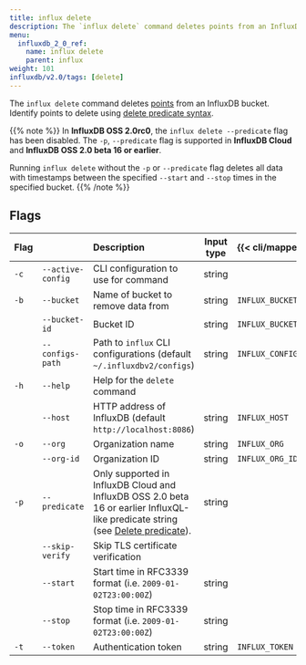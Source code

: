 ```yaml
---
title: influx delete
description: The `influx delete` command deletes points from an InfluxDB bucket.
menu:
  influxdb_2_0_ref:
    name: influx delete
    parent: influx
weight: 101
influxdb/v2.0/tags: [delete]
---
```


The `influx delete` command deletes [points](/influxdb/v2.0/reference/glossary/#point)
from an InfluxDB bucket. Identify points to delete using [delete predicate syntax](/influxdb/v2.0/reference/syntax/delete-predicate).

{{% note %}}
In **InfluxDB OSS 2.0rc0**, the `influx delete --predicate` flag has been disabled.
The `-p`, `--predicate` flag is supported in **InfluxDB Cloud** and **InfluxDB OSS 2.0 beta 16 or earlier**.

Running `influx delete` without the `-p` or `--predicate` flag deletes all data with timestamps between the specified
`--start` and `--stop` times in the specified bucket.
{{% /note %}}

## Flags
| Flag |                     | Description                                                                                               | Input type | {{< cli/mapped >}}   |
|:---- |:---                 |:-----------                                                                                               |:----------:|:------------------   |
| `-c` | `--active-config`   | CLI configuration to use for command                                                                      | string     |                      |
| `-b` | `--bucket`          | Name of bucket to remove data from                                                                        | string     | `INFLUX_BUCKET_NAME` |
|      | `--bucket-id`       | Bucket ID                                                                                                 | string     | `INFLUX_BUCKET_ID`   |
|      | `--configs-path`    | Path to `influx` CLI configurations (default `~/.influxdbv2/configs`)                                     | string     |`INFLUX_CONFIGS_PATH` |
| `-h` | `--help`            | Help for the `delete` command                                                                             |            |                      |
|      | `--host`            | HTTP address of InfluxDB (default `http://localhost:8086`)                                                | string     | `INFLUX_HOST`        |
| `-o` | `--org`             | Organization name                                                                                         | string     | `INFLUX_ORG`         |
|      | `--org-id`          | Organization ID                                                                                           | string     | `INFLUX_ORG_ID`      |
| `-p` | `--predicate`       | Only supported in InfluxDB Cloud and InfluxDB OSS 2.0 beta 16 or earlier InfluxQL-like predicate string (see [Delete predicate](/influxdb/v2.0/reference/syntax/delete-predicate)).  | string     |        |
|      | `--skip-verify`     | Skip TLS certificate verification                                                                         |            |                      |
|      | `--start`           | Start time in RFC3339 format (i.e. `2009-01-02T23:00:00Z`)                                                | string     |                      |
|      | `--stop`            | Stop time in RFC3339 format (i.e. `2009-01-02T23:00:00Z`)                                                 | string     |                      |
| `-t` | `--token`           | Authentication token                                                                                      | string     | `INFLUX_TOKEN`       |
